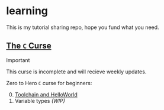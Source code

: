 # learning

This is my tutorial sharing repo, hope you fund what you need.

## [The `C` Curse]("./c/)

> [!IMPORTANT]
> This curse is incomplete and will recieve weekly updates.

Zero to Hero `C` curse for beginners:

0. [Toolchain and HelloWorld](./c/l0_toolchain/curriculum.md)
1. Variable types _(WIP)_
